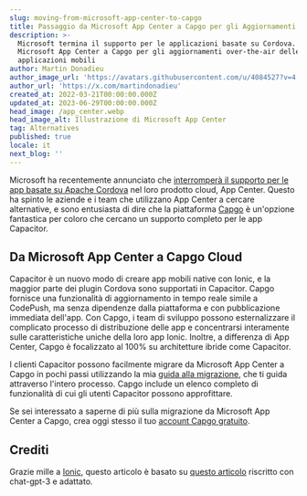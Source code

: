 ```yaml
---
slug: moving-from-microsoft-app-center-to-capgo
title: Passaggio da Microsoft App Center a Capgo per gli Aggiornamenti In-App
description: >-
  Microsoft termina il supporto per le applicazioni basate su Cordova. Passa da
  Microsoft App Center a Capgo per gli aggiornamenti over-the-air delle
  applicazioni mobili
author: Martin Donadieu
author_image_url: 'https://avatars.githubusercontent.com/u/4084527?v=4'
author_url: 'https://x.com/martindonadieu'
created_at: 2022-03-21T00:00:00.000Z
updated_at: 2023-06-29T00:00:00.000Z
head_image: /app_center.webp
head_image_alt: Illustrazione di Microsoft App Center
tag: Alternatives
published: true
locale: it
next_blog: ''
---
```


Microsoft ha recentemente annunciato che [interromperà il supporto per le app basate su Apache Cordova](https://devblogsmicrosoftcom/appcenter/announcing-apache-cordova-retirement/) nel loro prodotto cloud, App Center. Questo ha spinto le aziende e i team che utilizzano App Center a cercare alternative, e sono entusiasta di dire che la piattaforma [Capgo](https://capgoapp/) è un'opzione fantastica per coloro che cercano un supporto completo per le app Capacitor.

## Da Microsoft App Center a Capgo Cloud

Capacitor è un nuovo modo di creare app mobili native con Ionic, e la maggior parte dei plugin Cordova sono supportati in Capacitor. Capgo fornisce una funzionalità di aggiornamento in tempo reale simile a CodePush, ma senza dipendenze dalla piattaforma e con pubblicazione immediata dell'app. Con Capgo, i team di sviluppo possono esternalizzare il complicato processo di distribuzione delle app e concentrarsi interamente sulle caratteristiche uniche della loro app Ionic. Inoltre, a differenza di App Center, Capgo è focalizzato al 100% su architetture ibride come Capacitor.

I clienti Capacitor possono facilmente migrare da Microsoft App Center a Capgo in pochi passi utilizzando la mia [guida alla migrazione](https://capgoapp/blog/appcenter-migration/), che ti guida attraverso l'intero processo. Capgo include un elenco completo di funzionalità di cui gli utenti Capacitor possono approfittare.

Se sei interessato a saperne di più sulla migrazione da Microsoft App Center a Capgo, crea oggi stesso il tuo [account Capgo gratuito](/register/).

## Crediti

Grazie mille a [Ionic](https://ioniccom/), questo articolo è basato su [questo articolo](https://ionicio/blog/moving-from-microsoft-app-center-to-ionic-appflow/) riscritto con chat-gpt-3 e adattato.
